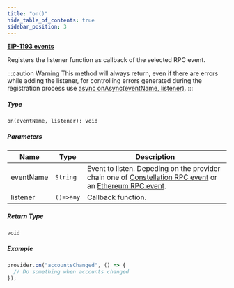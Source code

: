 ```yaml
---
title: "on()"
hide_table_of_contents: true
sidebar_position: 3
---
```


<head>
  <meta
    name="description"
    content="Registers the listener function as callback of the selected RPC event."
  />
</head>

<intro-end />

**[EIP-1193 events](https://eips.ethereum.org/EIPS/eip-1193#events)**

Registers the listener function as callback of the selected RPC event.

:::caution Warning
This method will always return, even if there are errors while adding the listener, for controlling errors generated during the registration process use [async onAsync(eventName, listener)](./onAsync.md).
:::

##### Type

`on(eventName, listener): void`

##### Parameters

| Name      | Type      | Description                                                                                                                                               |
| --------- | --------- | --------------------------------------------------------------------------------------------------------------------------------------------------------- |
| eventName | `String`  | Event to listen. Depeding on the provider chain one of [Constellation RPC event](../constellationRPCAPI/) or an [Ethereum RPC event](../ethereumRPCAPI/). |
| listener  | `()=>any` | Callback function.                                                                                                                                        |

##### Return Type

`void`

##### Example

```typescript title="TypeScript"
provider.on("accountsChanged", () => {
  // Do something when accounts changed
});
```
